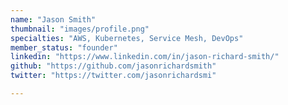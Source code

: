 ```yaml
---
name: "Jason Smith"
thumbnail: "images/profile.png"
specialties: "AWS, Kubernetes, Service Mesh, DevOps"
member_status: "founder"
linkedin: "https://www.linkedin.com/in/jason-richard-smith/"
github: "https://github.com/jasonrichardsmith"
twitter: "https://twitter.com/jasonrichardsmi"

---
```

